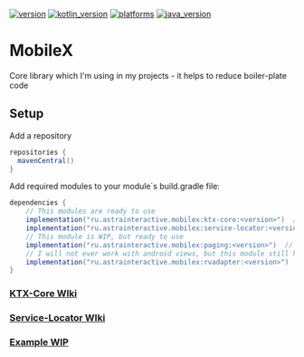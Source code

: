 [![version](https://img.shields.io/maven-central/v/ru.astrainteractive.mobilex/ktx-core?style=flat-square)](https://github.com/makeevrserg/MobileX)
[![kotlin_version](https://img.shields.io/badge/kotlin-1.7.10-blueviolet?style=flat-square)](https://github.com/makeevrserg/MobileX)
[![platforms](https://img.shields.io/badge/platform-jvm%7Candroid%7Cios-blue?style=flat-square)](https://github.com/makeevrserg/MobileX)
[![java_version](https://img.shields.io/badge/java-11-blueviolet?style=flat-square)](https://github.com/makeevrserg/MobileX)
# MobileX
Core library which I'm using in my projects - it helps to reduce boiler-plate code

## Setup
Add a repository
```groovy
repositories {
  mavenCentral()
}
```
Add required modules to your module`s build.gradle file:
```groovy
dependencies {
    // This modules are ready to use
    implementation("ru.astrainteractive.mobilex:ktx-core:<version>")  // Android/Desktop/IOS
    implementation("ru.astrainteractive.mobilex:service-locator:<version>")  // Android/Desktop/IOS
    // This module is WIP, but ready to use
    implementation("ru.astrainteractive.mobilex:paging:<version>")  // Android/Desktop/IOS
    // I will not ever work with android views, but this module still here
    implementation("ru.astrainteractive.mobilex:rvadapter:<version>")  // Android
}
```


### [KTX-Core WIki](https://github.com/makeevrserg/MobileX/blob/master/docs/ktx-core.MD)
### [Service-Locator WIki](https://github.com/makeevrserg/MobileX/blob/master/docs/service-locator.MD)

### [Example WIP](https://github.com/makeevrserg/MobileX/tree/master/examples)

